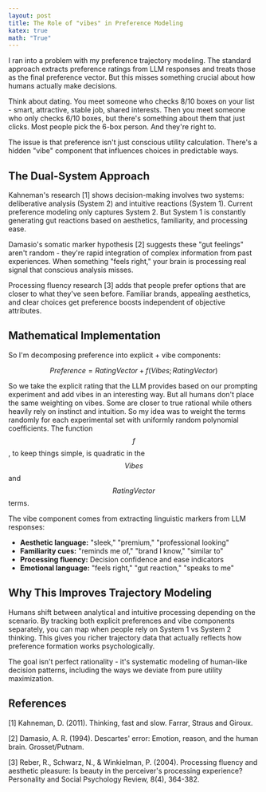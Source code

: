 ```yaml
---
layout: post
title: The Role of "vibes" in Preference Modeling
katex: true
math: "True"
---
```

I ran into a problem with my preference trajectory modeling. The standard approach extracts preference ratings from LLM responses and treats those as the final preference vector. But this misses something crucial about how humans actually make decisions.

Think about dating. You meet someone who checks 8/10 boxes on your list - smart, attractive, stable job, shared interests. Then you meet someone who only checks 6/10 boxes, but there's something about them that just clicks. Most people pick the 6-box person. And they're right to.

The issue is that preference isn't just conscious utility calculation. There's a hidden "vibe" component that influences choices in predictable ways.

## The Dual-System Approach

Kahneman's research [1] shows decision-making involves two systems: deliberative analysis (System 2) and intuitive reactions (System 1). Current preference modeling only captures System 2. But System 1 is constantly generating gut reactions based on aesthetics, familiarity, and processing ease.

Damasio's somatic marker hypothesis [2] suggests these "gut feelings" aren't random - they're rapid integration of complex information from past experiences. When something "feels right," your brain is processing real signal that conscious analysis misses.

Processing fluency research [3] adds that people prefer options that are closer to what they've seen before. Familiar brands, appealing aesthetics, and clear choices get preference boosts independent of objective attributes.

## Mathematical Implementation

So I'm decomposing preference into explicit + vibe components:


$$Preference = RatingVector + f(Vibes; RatingVector)$$


So we take the explicit rating that the LLM provides based on our prompting experiment and add vibes in an interesting way. But all humans don't place the same weighting on vibes. Some are closer to true rational while others heavily rely on instinct and intuition. So my idea was to weight the terms randomly for each experimental set with uniformly random polynomial coefficients. The function $$f$$ , to keep things simple, is quadratic in the $$Vibes$$ and $$RatingVector$$ terms. 

The vibe component comes from extracting linguistic markers from LLM responses:

- **Aesthetic language:** "sleek," "premium," "professional looking"
- **Familiarity cues:** "reminds me of," "brand I know," "similar to"
- **Processing fluency:** Decision confidence and ease indicators
- **Emotional language:** "feels right," "gut reaction," "speaks to me"
## Why This Improves Trajectory Modeling

Humans shift between analytical and intuitive processing depending on the scenario. By tracking both explicit preferences and vibe components separately, you can map when people rely on System 1 vs System 2 thinking. This gives you richer trajectory data that actually reflects how preference formation works psychologically.

The goal isn't perfect rationality - it's systematic modeling of human-like decision patterns, including the ways we deviate from pure utility maximization.

## References

[1] Kahneman, D. (2011). Thinking, fast and slow. Farrar, Straus and Giroux.

[2] Damasio, A. R. (1994). Descartes' error: Emotion, reason, and the human brain. Grosset/Putnam.

[3] Reber, R., Schwarz, N., & Winkielman, P. (2004). Processing fluency and aesthetic pleasure: Is beauty in the perceiver's processing experience? Personality and Social Psychology Review, 8(4), 364-382.